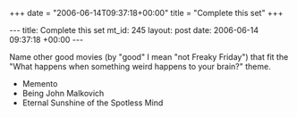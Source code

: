 +++
date = "2006-06-14T09:37:18+00:00"
title = "Complete this set"
+++

\--- title: Complete this set mt_id: 245 layout: post date: 2006-06-14
09:37:18 +00:00 \---

Name other good movies (by "good" I mean "not Freaky Friday") that fit the
"What happens when something weird happens to your brain?" theme.

  * Memento
  * Being John Malkovich
  * Eternal Sunshine of the Spotless Mind

